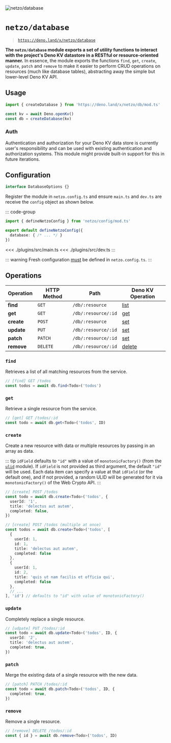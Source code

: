 <img src="https://raw.githubusercontent.com/netzo/netzo/main/assets/plugins/database.svg" alt="netzo/database" class="mb-5 w-75px">

# `netzo/database`

> [`https://deno.land/x/netzo/database`](https://deno.land/x/netzo/database)

**The `netzo/database` module exports a set of utility functions to interact with the project's Deno KV datastore in a RESTful or resource-oriented manner.** In essence, the module exports the functions `find`, `get`, `create`, `update`, `patch` and `remove` to make it easier to perform CRUD operations on resources (much like database tables), abstracting away the simple but lower-level Deno KV API.

## Usage

```ts
import { createDatabase } from 'https://deno.land/x/netzo/db/mod.ts'

const kv = await Deno.openKv()
const db = createDatabase(kv)
```

### Auth

Authentication and authorization for your Deno KV data store is currently user's responsibility and can be used with existing authentication and authorization systems. This module might provide built-in support for this in future iterations.

## Configuration

```ts
interface DatabaseOptions {}
```

Register the module in `netzo.config.ts` and ensure `main.ts` and `dev.ts` are receive the `config` object as shown below.

::: code-group
```ts [netzo.config.ts]
import { defineNetzoConfig } from 'netzo/config/mod.ts'

export default defineNetzoConfig({
  database: { /* ... */ }
})
```
<<< ./plugins/src/main.ts
<<< ./plugins/src/dev.ts
:::

::: warning Fresh configuration [must](https://fresh.deno.dev/docs/concepts/ahead-of-time-builds#migrating-existing-projects-with-plugins) be defined in `netzo.config.ts`.
:::

## Operations

| Operation  | HTTP Method | Path                | Deno KV Operation |
|------------|-------------|---------------------|-------------------|
| **find**   | `GET`       | `/db/:resource`     | [list](#list)     |
| **get**    | `GET`       | `/db/:resource/:id` | [get](#get)       |
| **create** | `POST`      | `/db/:resource`     | [set](#set)       |
| **update** | `PUT`       | `/db/:resource/:id` | [set](#set)       |
| **patch**  | `PATCH`     | `/db/:resource/:id` | [set](#set)       |
| **remove** | `DELETE`    | `/db/:resource/:id` | [delete](#delete) |

### `find`

Retrieves a list of all matching resources from the service.

```ts
// [find] GET /todos
const todos = await db.find<Todo>('todos')
```

### `get`

Retrieve a single resource from the service.

```ts
// [get] GET /todos/:id
const todo = await db.get<Todo>('todos', ID)
```

### `create`

Create a new resource with data or multiple resources by passing in an array as data.

::: tip `idField` defaults to `"id"` with a value of `monotonicFactory()` (from the [`ulid`](https://deno.land/x/ulid) module). If `idField` is not provided as third argument, the default `"id"` will be used. Each data item can specify a value at that `idField` (or the default one), and if not provided, a random ULID will be generated for it via `monotonicFactory()` of the Web Crypto API.
:::

```ts
// [create] POST /todos
const todo = await db.create<Todo>('todos', {
  userId: '1',
  title: 'delectus aut autem',
  completed: false,
})

// [create] POST /todos (multiple at once)
const todos = await db.create<Todo>('todos', [
  {
    userId: 1,
    id: 1,
    title: 'delectus aut autem',
    completed: false
  },
  {
    userId: 1,
    id: 2,
    title: 'quis ut nam facilis et officia qui',
    completed: false
  },
  // ...
], 'id') // defaults to "id" with value of monotonicFactory()
```

### `update`

Completely replace a single resource.

```ts
// [udpate] PUT /todos/:id
const todo = await db.update<Todo>('todos', ID, {
  userId: '2',
  title: 'delectus aut autem',
  completed: true,
})
```

### `patch`

Merge the existing data of a single resource with the new data.

```ts
// [patch] PATCH /todos/:id
const todo = await db.patch<Todo>('todos', ID, {
  completed: true,
})
```

### `remove`

Remove a single resource.

```ts
// [remove] DELETE /todos/:id
const { id } = await db.remove<Todo>('todos', ID)
```
